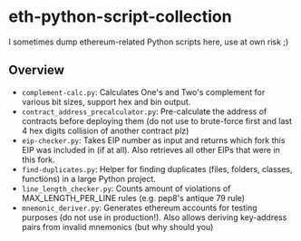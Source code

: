 # eth-python-script-collection
I sometimes dump ethereum-related Python scripts here, use at own risk ;)

## Overview
* `complement-calc.py`: Calculates One's and Two's complement for various bit sizes, support hex and bin output.
* `contract_address_precalculator.py`: Pre-calculate the address of contracts before deploying them (do not use to brute-force first and last 4 hex digits collision of another contract plz)
* `eip-checker.py`: Takes EIP number as input and returns which fork this EIP was included in (if at all). Also retrieves all other EIPs that were in this fork.
* `find-duplicates.py`: Helper for finding duplicates (files, folders, classes, functions) in a large Python project.
* `line_length_checker.py`: Counts amount of violations of MAX_LENGTH_PER_LINE rules (e.g. pep8's antique 79 rule)
* `mnemonic_deriver.py`: Generates ethereum accounts for testing purposes (do not use in production!). Also allows deriving key-address pairs from invalid mnemonics (but why should you)
